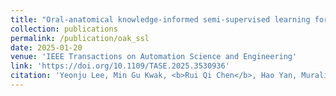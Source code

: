 ```yaml
---
title: "Oral-anatomical knowledge-informed semi-supervised learning for 3D dental CBCT segmentation and lesion detection"
collection: publications
permalink: /publication/oak_ssl
date: 2025-01-20
venue: 'IEEE Transactions on Automation Science and Engineering'
link: 'https://doi.org/10.1109/TASE.2025.3530936'
citation: 'Yeonju Lee, Min Gu Kwak, <b>Rui Qi Chen</b>, Hao Yan, Muralidhar Mupparapu, Fleming Lure, Frank C. Setzer, and Jing Li. Oral-anatomical knowledge-informed semi-supervised learning for 3D dental CBCT segmentation and lesion detection. <i>IEEE T-ASE</i> 2025'
---
```

